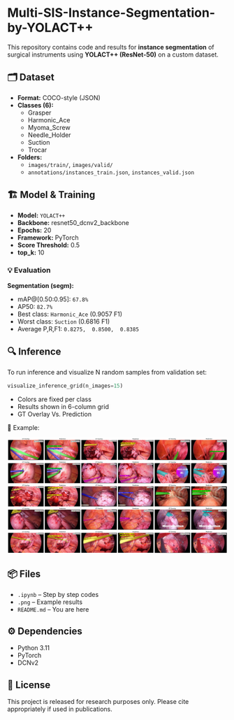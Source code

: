 # Multi-SIS-Instance-Segmentation-by-YOLACT++

This repository contains code and results for **instance segmentation** of surgical instruments using **YOLACT++ (ResNet-50)** on a custom dataset.

## 🗂 Dataset

- **Format:** COCO-style (JSON)
- **Classes (6):**
  - Grasper
  - Harmonic_Ace
  - Myoma_Screw
  - Needle_Holder
  - Suction
  - Trocar
- **Folders:**
  - `images/train/`, `images/valid/`
  - `annotations/instances_train.json`, `instances_valid.json`

## 🏗 Model & Training

- **Model:** `YOLACT++`
- **Backbone:** resnet50_dcnv2_backbone
- **Epochs:** 20
- **Framework:** PyTorch
- **Score Threshold:** 0.5
- **top_k:** 10

### 💡 Evaluation

**Segmentation (segm):**
- mAP@[0.50:0.95]: `67.8%` 
- AP50: `82.7%` 
- Best class: `Harmonic_Ace` (0.9057 F1)
- Worst class: `Suction` (0.6816 F1)
- Average P,R,F1: `0.8275,  0.8500,  0.8385`          

## 🔍 Inference

To run inference and visualize N random samples from validation set:

```python
visualize_inference_grid(n_images=15)
```

- Colors are fixed per class
- Results shown in 6-column grid
- GT Overlay Vs. Prediction

📌 Example:

![Example Results](./YOLACT++_results_sample.png)

## 📦 Files

- `.ipynb` – Step by step codes
- `.png` – Example results
- `README.md` – You are here

## ⚙ Dependencies

- Python 3.11
- PyTorch
- DCNv2

## 📜 License

This project is released for research purposes only. Please cite appropriately if used in publications.
